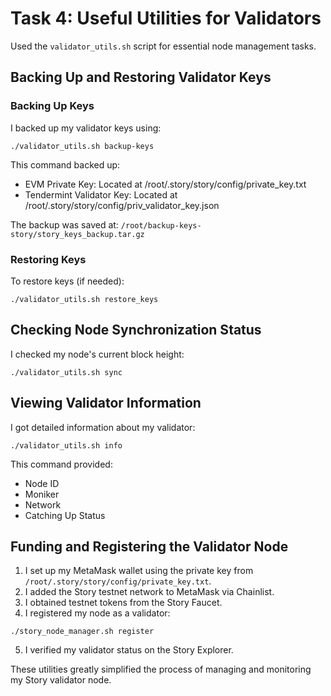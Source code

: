 # Task 4: Useful Utilities for Validators

Used the `validator_utils.sh` script for essential node management tasks.

## Backing Up and Restoring Validator Keys

### Backing Up Keys

I backed up my validator keys using:

```
./validator_utils.sh backup-keys
```


This command backed up:
- EVM Private Key: Located at /root/.story/story/config/private_key.txt
- Tendermint Validator Key: Located at /root/.story/story/config/priv_validator_key.json

The backup was saved at: `/root/backup-keys-story/story_keys_backup.tar.gz`

### Restoring Keys

To restore keys (if needed):

```
./validator_utils.sh restore_keys
```


## Checking Node Synchronization Status

I checked my node's current block height:

```
./validator_utils.sh sync
```

## Viewing Validator Information

I got detailed information about my validator:

```
./validator_utils.sh info
```

This command provided:
- Node ID
- Moniker
- Network
- Catching Up Status

## Funding and Registering the Validator Node

1. I set up my MetaMask wallet using the private key from `/root/.story/story/config/private_key.txt`.
2. I added the Story testnet network to MetaMask via Chainlist.
3. I obtained testnet tokens from the Story Faucet.
4. I registered my node as a validator:

```
./story_node_manager.sh register
```

5. I verified my validator status on the Story Explorer.

These utilities greatly simplified the process of managing and monitoring my Story validator node.

